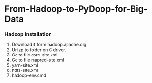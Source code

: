 # From-Hadoop-to-PyDoop-for-Big-Data
### Hadoop installation
1. Download it form hadoop.apache.org.
2. Unizp to folder on C driver.
3. Go to file core-site.xml
4. Go to file mapred-site.xml
5. yarn-site.xml
6. hdfs-site.xml
7. hadoop-env.cmd


